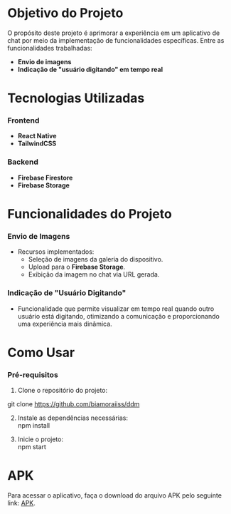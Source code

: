 # Objetivo do Projeto

O propósito deste projeto é aprimorar a experiência em um aplicativo de chat por meio da implementação de funcionalidades específicas. Entre as funcionalidades trabalhadas:  
- **Envio de imagens**  
- **Indicação de "usuário digitando" em tempo real**

# Tecnologias Utilizadas
### Frontend  
- **React Native**  
- **TailwindCSS**   

### Backend  
- **Firebase Firestore**  
- **Firebase Storage**  

# Funcionalidades do Projeto

### Envio de Imagens  
- Recursos implementados:  
  - Seleção de imagens da galeria do dispositivo.  
  - Upload para o **Firebase Storage**.  
  - Exibição da imagem no chat via URL gerada.

### Indicação de "Usuário Digitando"  
- Funcionalidade que permite visualizar em tempo real quando outro usuário está digitando, otimizando a comunicação e proporcionando uma experiência mais dinâmica.  

# Como Usar

### Pré-requisitos  
1. Clone o repositório do projeto:  

  git clone https://github.com/biamoraiiss/ddm

2. Instale as dependências necessárias:  
  npm install

3. Inicie o projeto:  
   npm start

# APK  
Para acessar o aplicativo, faça o download do arquivo APK pelo seguinte link: [APK](https://expo.dev/accounts/biamorais/projects/chat/builds/9ee7708a-0487-42d9-a06f-275c6187ac84).